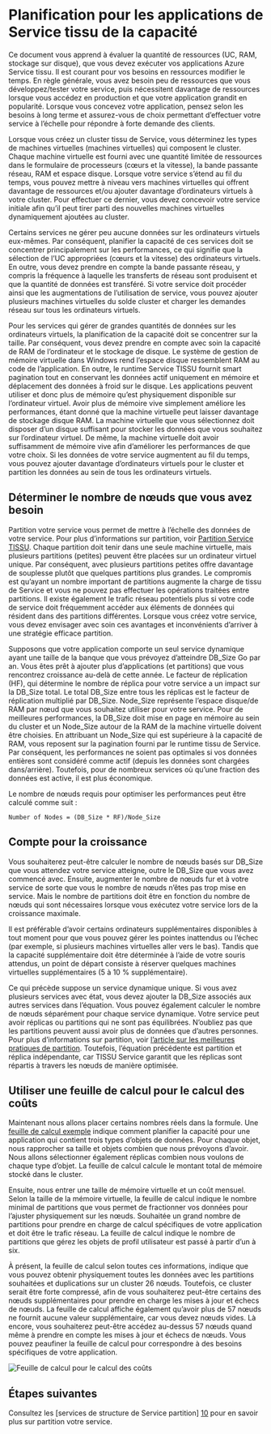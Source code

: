 <properties
   pageTitle="Planification des capacités pour les applications de Service TISSU | Microsoft Azure"
   description="Décrit comment identifier le nombre de nœuds de calcul requis pour une application de Service TISSU"
   services="service-fabric"
   documentationCenter=".net"
   authors="mani-ramaswamy"
   manager="markfuss"
   editor=""/>

<tags
   ms.service="service-fabric"
   ms.devlang="dotnet"
   ms.topic="article"
   ms.tgt_pltfrm="NA"
   ms.workload="NA"
   ms.date="09/14/2016"
   ms.author="subramar"/>


# <a name="capacity-planning-for-service-fabric-applications"></a>Planification pour les applications de Service tissu de la capacité


Ce document vous apprend à évaluer la quantité de ressources (UC, RAM, stockage sur disque), que vous devez exécuter vos applications Azure Service tissu. Il est courant pour vos besoins en ressources modifier le temps. En règle générale, vous avez besoin peu de ressources que vous développez/tester votre service, puis nécessitent davantage de ressources lorsque vous accédez en production et que votre application grandit en popularité. Lorsque vous concevez votre application, pensez selon les besoins à long terme et assurez-vous de choix permettant d’effectuer votre service à l’échelle pour répondre à forte demande des clients.

 Lorsque vous créez un cluster tissu de Service, vous déterminez les types de machines virtuelles (machines virtuelles) qui composent le cluster. Chaque machine virtuelle est fourni avec une quantité limitée de ressources dans le formulaire de processeurs (cœurs et la vitesse), la bande passante réseau, RAM et espace disque. Lorsque votre service s’étend au fil du temps, vous pouvez mettre à niveau vers machines virtuelles qui offrent davantage de ressources et/ou ajouter davantage d’ordinateurs virtuels à votre cluster. Pour effectuer ce dernier, vous devez concevoir votre service initiale afin qu’il peut tirer parti des nouvelles machines virtuelles dynamiquement ajoutées au cluster.

Certains services ne gérer peu aucune données sur les ordinateurs virtuels eux-mêmes. Par conséquent, planifier la capacité de ces services doit se concentrer principalement sur les performances, ce qui signifie que la sélection de l’UC appropriées (cœurs et la vitesse) des ordinateurs virtuels. En outre, vous devez prendre en compte la bande passante réseau, y compris la fréquence à laquelle les transferts de réseau sont produisent et que la quantité de données est transféré. Si votre service doit procéder ainsi que les augmentations de l’utilisation de service, vous pouvez ajouter plusieurs machines virtuelles du solde cluster et charger les demandes réseau sur tous les ordinateurs virtuels.

Pour les services qui gérer de grandes quantités de données sur les ordinateurs virtuels, la planification de la capacité doit se concentrer sur la taille. Par conséquent, vous devez prendre en compte avec soin la capacité de RAM de l’ordinateur et le stockage de disque. Le système de gestion de mémoire virtuelle dans Windows rend l’espace disque ressemblent RAM au code de l’application. En outre, le runtime Service TISSU fournit smart pagination tout en conservant les données actif uniquement en mémoire et déplacement des données à froid sur le disque. Les applications peuvent utiliser et donc plus de mémoire qu’est physiquement disponible sur l’ordinateur virtuel. Avoir plus de mémoire vive simplement améliore les performances, étant donné que la machine virtuelle peut laisser davantage de stockage disque RAM. La machine virtuelle que vous sélectionnez doit disposer d’un disque suffisant pour stocker les données que vous souhaitez sur l’ordinateur virtuel. De même, la machine virtuelle doit avoir suffisamment de mémoire vive afin d’améliorer les performances de que votre choix. Si les données de votre service augmentent au fil du temps, vous pouvez ajouter davantage d’ordinateurs virtuels pour le cluster et partition les données au sein de tous les ordinateurs virtuels.

## <a name="determine-how-many-nodes-you-need"></a>Déterminer le nombre de nœuds que vous avez besoin

Partition votre service vous permet de mettre à l’échelle des données de votre service. Pour plus d’informations sur partition, voir [Partition Service TISSU](service-fabric-concepts-partitioning.md). Chaque partition doit tenir dans une seule machine virtuelle, mais plusieurs partitions (petites) peuvent être placées sur un ordinateur virtuel unique. Par conséquent, avec plusieurs partitions petites offre davantage de souplesse plutôt que quelques partitions plus grandes. Le compromis est qu’ayant un nombre important de partitions augmente la charge de tissu de Service et vous ne pouvez pas effectuer les opérations traitées entre partitions. Il existe également le trafic réseau potentiels plus si votre code de service doit fréquemment accéder aux éléments de données qui résident dans des partitions différentes. Lorsque vous créez votre service, vous devez envisager avec soin ces avantages et inconvénients d’arriver à une stratégie efficace partition.

Supposons que votre application comporte un seul service dynamique ayant une taille de la banque que vous prévoyez d’atteindre DB_Size Go par an. Vous êtes prêt à ajouter plus d’applications (et partitions) que vous rencontrez croissance au-delà de cette année.  Le facteur de réplication (HF), qui détermine le nombre de réplica pour votre service a un impact sur la DB_Size total. Le total DB_Size entre tous les réplicas est le facteur de réplication multiplié par DB_Size.  Node_Size représente l’espace disque/de RAM par nœud que vous souhaitez utiliser pour votre service. Pour de meilleures performances, la DB_Size doit mise en page en mémoire au sein du cluster et un Node_Size autour de la RAM de la machine virtuelle doivent être choisies. En attribuant un Node_Size qui est supérieure à la capacité de RAM, vous reposent sur la pagination fourni par le runtime tissu de Service. Par conséquent, les performances ne soient pas optimales si vos données entières sont considéré comme actif (depuis les données sont chargées dans/arrière). Toutefois, pour de nombreux services où qu’une fraction des données est active, il est plus économique.

Le nombre de nœuds requis pour optimiser les performances peut être calculé comme suit :

```
Number of Nodes = (DB_Size * RF)/Node_Size

```


## <a name="account-for-growth"></a>Compte pour la croissance

Vous souhaiterez peut-être calculer le nombre de nœuds basés sur DB_Size que vous attendez votre service atteigne, outre le DB_Size que vous avez commencé avec. Ensuite, augmenter le nombre de nœuds fur et à votre service de sorte que vous le nombre de nœuds n’êtes pas trop mise en service. Mais le nombre de partitions doit être en fonction du nombre de nœuds qui sont nécessaires lorsque vous exécutez votre service lors de la croissance maximale.

Il est préférable d’avoir certains ordinateurs supplémentaires disponibles à tout moment pour que vous pouvez gérer les pointes inattendus ou l’échec (par exemple, si plusieurs machines virtuelles aller vers le bas).  Tandis que la capacité supplémentaire doit être déterminée à l’aide de votre souris attendus, un point de départ consiste à réserver quelques machines virtuelles supplémentaires (5 à 10 % supplémentaire).

Ce qui précède suppose un service dynamique unique. Si vous avez plusieurs services avec état, vous devez ajouter la DB_Size associés aux autres services dans l’équation. Vous pouvez également calculer le nombre de nœuds séparément pour chaque service dynamique.  Votre service peut avoir réplicas ou partitions qui ne sont pas équilibrées. N’oubliez pas que les partitions peuvent aussi avoir plus de données que d’autres personnes. Pour plus d’informations sur partition, voir [l’article sur les meilleures pratiques de partition](service-fabric-concepts-partitioning.md). Toutefois, l’équation précédente est partition et réplica indépendante, car TISSU Service garantit que les réplicas sont répartis à travers les nœuds de manière optimisée.


## <a name="use-a-spreadsheet-for-cost-calculation"></a>Utiliser une feuille de calcul pour le calcul des coûts

Maintenant nous allons placer certains nombres réels dans la formule. Une [feuille de calcul exemple](https://servicefabricsdkstorage.blob.core.windows.net/publicrelease/SF%20VM%20Cost%20calculator-NEW.xlsx) indique comment planifier la capacité pour une application qui contient trois types d’objets de données. Pour chaque objet, nous rapprocher sa taille et objets combien que nous prévoyons d’avoir. Nous allons sélectionner également réplicas combien nous voulons de chaque type d’objet. La feuille de calcul calcule le montant total de mémoire stocké dans le cluster.

Ensuite, nous entrer une taille de mémoire virtuelle et un coût mensuel. Selon la taille de la mémoire virtuelle, la feuille de calcul indique le nombre minimal de partitions que vous permet de fractionner vos données pour l’ajuster physiquement sur les nœuds. Souhaitée un grand nombre de partitions pour prendre en charge de calcul spécifiques de votre application et doit être le trafic réseau. La feuille de calcul indique le nombre de partitions que gérez les objets de profil utilisateur est passé à partir d’un à six.

À présent, la feuille de calcul selon toutes ces informations, indique que vous pouvez obtenir physiquement toutes les données avec les partitions souhaitées et duplications sur un cluster 26 nœuds. Toutefois, ce cluster serait être forte compressé, afin de vous souhaiterez peut-être certains des nœuds supplémentaires pour prendre en charge les mises à jour et échecs de nœuds. La feuille de calcul affiche également qu’avoir plus de 57 nœuds ne fournit aucune valeur supplémentaire, car vous devez nœuds vides. Là encore, vous souhaiterez peut-être accédez au-dessus 57 nœuds quand même à prendre en compte les mises à jour et échecs de nœuds. Vous pouvez peaufiner la feuille de calcul pour correspondre à des besoins spécifiques de votre application.   

![Feuille de calcul pour le calcul des coûts][Image1]



## <a name="next-steps"></a>Étapes suivantes

Consultez les [services de structure de Service partition] [ 10] pour en savoir plus sur partition votre service.



<!--Image references-->
[Image1]: ./media/SF-Cost.png

<!--Link references--In actual articles, you only need a single period before the slash-->
[10]: service-fabric-concepts-partitioning.md
